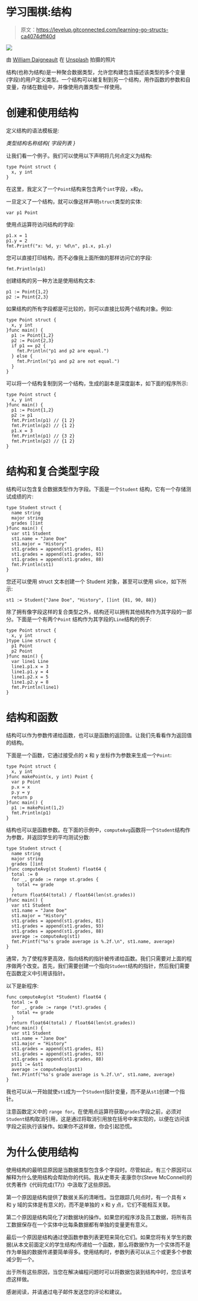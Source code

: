 # 学习围棋:结构

> 原文：<https://levelup.gitconnected.com/learning-go-structs-ca4074dff40d>

![](img/8c332df7e98a25564e909731a64d994e.png)

由 [William Daigneault](https://unsplash.com/@williamdaigneault?utm_source=medium&utm_medium=referral) 在 [Unsplash](https://unsplash.com?utm_source=medium&utm_medium=referral) 拍摄的照片

结构(也称为结构)是一种聚合数据类型，允许您构建包含描述该类型的多个变量(字段)的用户定义类型。一个结构可以被复制到另一个结构，用作函数的参数和自变量，存储在数组中，并像使用内置类型一样使用。

# 创建和使用结构

定义结构的语法模板是:

*类型结构名称结构{
字段列表
}*

让我们看一个例子。我们可以使用以下声明将几何点定义为结构:

```
type Point struct {
  x, y int
}
```

在这里，我定义了一个`Point`结构来包含两个`int`字段，`x`和`y`。

一旦定义了一个结构，就可以像这样声明`struct`类型的实体:

```
var p1 Point
```

使用点运算符访问结构的字段:

```
p1.x = 1
p1.y = 2
fmt.Printf("x: %d, y: %d\n", p1.x, p1.y)
```

您可以直接打印结构，而不必像我上面所做的那样访问它的字段:

```
fmt.Println(p1)
```

创建结构的另一种方法是使用结构文本:

```
p1 := Point{1,2}
p2 := Point{2,3}
```

如果结构的所有字段都是可比较的，则可以直接比较两个结构对象。例如:

```
type Point struct {
  x, y int
}func main() {
  p1 := Point{1,2}
  p2 := Point{2,3}
  if p1 == p2 {
    fmt.Println("p1 and p2 are equal.")
  } else {
    fmt.Println("p1 and p2 are not equal.")
  }
}
```

可以将一个结构复制到另一个结构，生成的副本是深度副本，如下面的程序所示:

```
type Point struct {
  x, y int
}func main() {
  p1 := Point{1,2}
  p2 := p1
  fmt.Println(p1) // {1 2}
  fmt.Println(p2) // {1 2}
  p1.x = 3
  fmt.Println(p1) // {3 2}
  fmt.Println(p2) // {1 2}
}
```

# 结构和复合类型字段

结构可以包含复合数据类型作为字段。下面是一个`Student` 结构，它有一个存储测试成绩的片:

```
type Student struct {
  name string
  major string
  grades []int
}func main() {
  var st1 Student
  st1.name = "Jane Doe"
  st1.major = "History"
  st1.grades = append(st1.grades, 81)
  st1.grades = append(st1.grades, 93)
  st1.grades = append(st1.grades, 88)
  fmt.Println(st1)
}
```

您还可以使用 struct 文本创建一个 Student 对象，甚至可以使用 slice，如下所示:

```
st1 := Student{"Jane Doe", "History", []int {81, 90, 88}}
```

除了拥有像字段这样的复合类型之外，结构还可以拥有其他结构作为其字段的一部分。下面是一个有两个`Point` 结构作为其字段的`Line`结构的例子:

```
type Point struct {
  x, y int
}type Line struct {
  p1 Point
  p2 Point
}func main() {
  var line1 Line
  line1.p1.x = 3
  line1.p1.y = 4
  line1.p2.x = 5
  line1.p2.y = 8
  fmt.Println(line1)
}
```

# 结构和函数

结构可以作为参数传递给函数，也可以是函数的返回值。让我们先看看作为返回值的结构。

下面是一个函数，它通过接受点的 x 和 y 坐标作为参数来生成一个`Point`:

```
type Point struct {
  x, y int
}func makePoint(x, y int) Point {
  var p Point
  p.x = x
  p.y = y
  return p
}func main() {
  p1 := makePoint(1,2)
  fmt.Println(p1)
}
```

结构也可以是函数参数。在下面的示例中，`computeAvg`函数将一个`Student`结构作为参数，并返回学生的平均测试分数:

```
type Student struct {
  name string
  major string
  grades []int
}func computeAvg(st Student) float64 {
  total := 0
  for _, grade := range st.grades {
    total += grade
  }
  return float64(total) / float64(len(st.grades))
}func main() {
  var st1 Student
  st1.name = "Jane Doe"
  st1.major = "History"
  st1.grades = append(st1.grades, 81)
  st1.grades = append(st1.grades, 93)
  st1.grades = append(st1.grades, 88)
  average := computeAvg(st1)
  fmt.Printf("%s's grade average is %.2f.\n", st1.name, average)
}
```

通常，为了使程序更高效，指向结构的指针被传递给函数。我们只需要对上面的程序做两个改变。首先，我们需要创建一个指向`Student`结构的指针，然后我们需要在函数定义中引用该指针。

以下是新程序:

```
func computeAvg(st *Student) float64 {
  total := 0
  for _, grade := range (*st).grades {
    total += grade
  }
  return float64(total) / float64(len(st.grades))
}func main() {
  var st1 Student
  st1.name = "Jane Doe"
  st1.major = "History"
  st1.grades = append(st1.grades, 81)
  st1.grades = append(st1.grades, 93)
  st1.grades = append(st1.grades, 88)
  pst1 := &st1
  average := computeAvg(pst1)
  fmt.Printf("%s's grade average is %.2f.\n", st1.name, average)
}
```

我也可以从一开始就使`st1`成为一个`Student`指针变量，而不是从`st1`创建一个指针。

注意函数定义中的 `range for`。在使用点运算符获取`grades`字段之前，必须对`Student`结构取消引用，这是通过将取消引用放在括号中来实现的，以便在访问该字段之前执行该操作。如果你不这样做，你会引起恐慌。

# 为什么使用结构

使用结构的最明显原因是当数据类型包含多个字段时。尽管如此，有三个原因可以解释为什么使用结构会帮助你的代码。我从史蒂夫·麦康奈尔(Steve McConnell)的优秀著作《代码完成(T7)》中汲取了这些原因。

第一个原因是结构提供了数据关系的清晰性。当您跟踪几何点时，有一个具有 x 和 y 域的实体是有意义的，而不是单独的 x 和 y 点，它们不能相互关联。

第二个原因是结构简化了对数据块的操作。如果您的程序涉及员工数据，将所有员工数据保存在一个实体中比每条数据都有单独的变量更有意义。

最后一个原因是结构通过使函数参数列表更短来简化它们。如果您将有关学生的数据(从本文前面定义的学生结构)传递给一个函数，那么将数据作为一个实体而不是作为单独的数据传递要简单得多。使用结构时，参数列表可以从三个或更多个参数减少到一个。

出于所有这些原因，当您在解决编程问题时可以将数据包装到结构中时，您应该考虑这样做。

感谢阅读，并请通过电子邮件发送您的评论和建议。